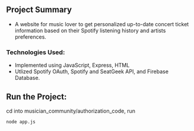 
## Project Summary

- A website for music lover to get personalized up-to-date concert ticket information based on their Spotify listening history and artists preferences.

### Technologies Used:

- Implemented using JavaScript, Express, HTML <br />
- Utlized Spotify OAuth, Spotify and SeatGeek API, and Firebase Database.

## Run the Project:

cd into musician_community/authorization_code, run

```
node app.js
```
